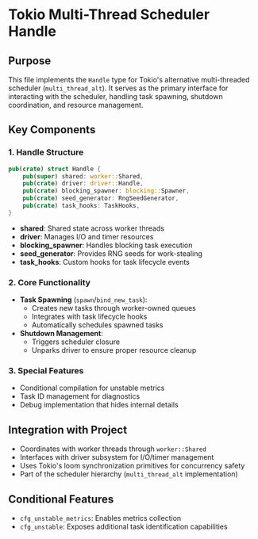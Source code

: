 # Tokio Multi-Thread Scheduler Handle

## Purpose
This file implements the `Handle` type for Tokio's alternative multi-threaded scheduler (`multi_thread_alt`). It serves as the primary interface for interacting with the scheduler, handling task spawning, shutdown coordination, and resource management.

## Key Components

### 1. Handle Structure
```rust
pub(crate) struct Handle {
    pub(super) shared: worker::Shared,
    pub(crate) driver: driver::Handle,
    pub(crate) blocking_spawner: blocking::Spawner,
    pub(crate) seed_generator: RngSeedGenerator,
    pub(crate) task_hooks: TaskHooks,
}
```
- **shared**: Shared state across worker threads
- **driver**: Manages I/O and timer resources
- **blocking_spawner**: Handles blocking task execution
- **seed_generator**: Provides RNG seeds for work-stealing
- **task_hooks**: Custom hooks for task lifecycle events

### 2. Core Functionality
- **Task Spawning** (`spawn`/`bind_new_task`):
  - Creates new tasks through worker-owned queues
  - Integrates with task lifecycle hooks
  - Automatically schedules spawned tasks
- **Shutdown Management**:
  - Triggers scheduler closure
  - Unparks driver to ensure proper resource cleanup

### 3. Special Features
- Conditional compilation for unstable metrics
- Task ID management for diagnostics
- Debug implementation that hides internal details

## Integration with Project
- Coordinates with worker threads through `worker::Shared`
- Interfaces with driver subsystem for I/O/timer management
- Uses Tokio's loom synchronization primitives for concurrency safety
- Part of the scheduler hierarchy (`multi_thread_alt` implementation)

## Conditional Features
- `cfg_unstable_metrics`: Enables metrics collection
- `cfg_unstable`: Exposes additional task identification capabilities
